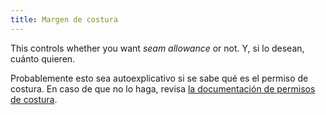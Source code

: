 ```yaml
---
title: Margen de costura
---
```


This controls whether you want _seam allowance_ or not. Y, si lo desean, cuánto quieren.

Probablemente esto sea autoexplicativo si se sabe qué es el permiso de costura. En caso de que no lo haga, revisa [la documentación de permisos de costura](/docs/sewing/seam-allowance).
